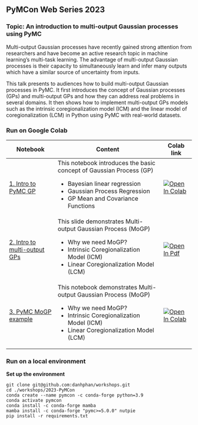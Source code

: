 ## PyMCon Web Series 2023

### Topic: An introduction to multi-output Gaussian processes using PyMC

Multi-output Gaussian processes have recently gained strong attention from researchers and have become an active research topic in machine learning’s multi-task learning. The advantage of multi-output Gaussian processes is their capacity to simultaneously learn and infer many outputs which have a similar source of uncertainty from inputs.

This talk presents to audiences how to build multi-output Gaussian processes in PyMC. It first introduces the concept of Gaussian processes (GPs) and multi-output GPs and how they can address real problems in several domains. It then shows how to implement multi-output GPs models such as the intrinsic coregionalization model (ICM) and the linear model of coregionalization (LCM) in Python using PyMC with real-world datasets.

### Run on Google Colab


| Notebook | Content | Colab link |
| --- | --- | --- |
| [1. Intro to PyMC GP](./01_Intro_PyMC_GP.ipynb) | This notebook introduces the basic concept of Gaussian Process (GP) <ul><li>Bayesian linear regression</li><li>Gaussian Process Regression</li><li>GP Mean and Covariance Functions</li></ul> | [![Open In Colab](https://colab.research.google.com/assets/colab-badge.svg)](https://colab.research.google.com/github/danhphan/workshops/blob/main/2023-PyMCon/01_Intro_PyMC_GP.ipynb) |
| [2. Intro to multi-output GPs](./02_Intro_Multiouput_GPs.pdf) | This slide demonstrates Multi-output Gaussian Process (MoGP) <ul><li>Why we need MoGP?</li><li>Intrinsic Coregionalization Model (ICM)</li><li>Linear Coregionalization Model (LCM)</li></ul> | [![Open In Pdf](https://colab.research.google.com/assets/colab-badge.svg)](https://colab.research.google.com/github/danhphan/workshops/blob/main/2023-PyMCon/02_Intro_Multiouput_GPs.pdf) |
| [3. PyMC MoGP example](./03_PyMC_MOGP_Example.ipynb) | This notebook demonstrates Multi-output Gaussian Process (MoGP) <ul><li>Why we need MoGP?</li><li>Intrinsic Coregionalization Model (ICM)</li><li>Linear Coregionalization Model (LCM)</li></ul> | [![Open In Colab](https://colab.research.google.com/assets/colab-badge.svg)](https://colab.research.google.com/github/danhphan/workshops/blob/main/2023-PyMCon/03_PyMC_MOGP_Example.ipynb) |


### Run on a local environment


**Set up the environment**

```
git clone git@github.com:danhphan/workshops.git
cd ./workshops/2023-PyMCon
conda create --name pymcon -c conda-forge python=3.9
conda activate pymcon
conda install -c conda-forge mamba
mamba install -c conda-forge "pymc>=5.0.0" nutpie
pip install -r requirements.txt

```

